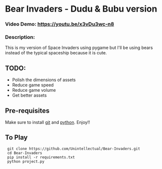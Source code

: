# Bear Invaders - Dudu & Bubu version

### Video Demo: https://youtu.be/x3vDu3wc-n8
### Description:
This is my version of Space Invaders using pygame but I'll be using bears instead of the typical spaceship because it is cute.

## TODO:
- Polish the dimensions of assets
- Reduce game speed
- Reduce game volume
- Get better assets

## Pre-requisites
Make sure to install [git](https://git-scm.com/downloads) and [python](https://www.python.org/downloads/). Enjoy!!

## To Play
     git clone https://github.com/Unintellectual/Bear-Invaders.git
     cd Bear-Invaders
     pip install -r requirements.txt
     python project.py






